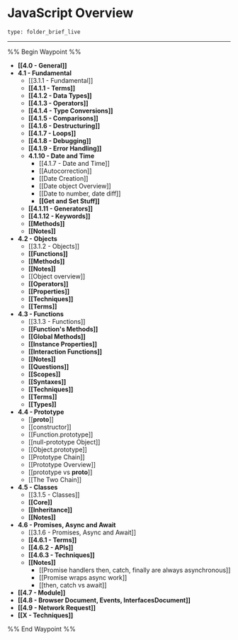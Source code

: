 # JavaScript Overview
 
```ccard
type: folder_brief_live
```
 
---

%% Begin Waypoint %%
- **[[4.0 - General]]**
- **4.1 - Fundamental**
	- [[3.1.1 - Fundamental]]
	- **[[4.1.1 - Terms]]**
	- **[[4.1.2 - Data Types]]**
	- **[[4.1.3 - Operators]]**
	- **[[4.1.4 - Type Conversions]]**
	- **[[4.1.5 - Comparisons]]**
	- **[[4.1.6 - Destructuring]]**
	- **[[4.1.7 - Loops]]**
	- **[[4.1.8 - Debugging]]**
	- **[[4.1.9 - Error Handling]]**
	- **4.1.10 - Date and Time**
		- [[4.1.7 - Date and Time]]
		- [[Autocorrection]]
		- [[Date Creation]]
		- [[Date object Overview]]
		- [[Date to number, date diff]]
		- **[[Get and Set Stuff]]**
	- **[[4.1.11 - Generators]]**
	- **[[4.1.12 - Keywords]]**
	- **[[Methods]]**
	- **[[Notes]]**
- **4.2 - Objects**
	- [[3.1.2 - Objects]]
	- **[[Functions]]**
	- **[[Methods]]**
	- **[[Notes]]**
	- [[Object overview]]
	- **[[Operators]]**
	- **[[Properties]]**
	- **[[Techniques]]**
	- **[[Terms]]**
- **4.3 - Functions**
	- [[3.1.3 - Functions]]
	- **[[Function's Methods]]**
	- **[[Global Methods]]**
	- **[[Instance Properties]]**
	- **[[Interaction Functions]]**
	- **[[Notes]]**
	- **[[Questions]]**
	- **[[Scopes]]**
	- **[[Syntaxes]]**
	- **[[Techniques]]**
	- **[[Terms]]**
	- **[[Types]]**
- **4.4 - Prototype**
	- [[__proto__]]
	- [[constructor]]
	- [[Function.prototype]]
	- [[null-prototype Object]]
	- [[Object.prototype]]
	- [[Prototype Chain]]
	- [[Prototype Overview]]
	- [[prototype vs __proto__]]
	- [[The Two Chain]]
- **4.5 - Classes**
	- [[3.1.5 - Classes]]
	- **[[Core]]**
	- **[[Inheritance]]**
	- **[[Notes]]**
- **4.6 - Promises, Async and Await**
	- [[3.1.6 - Promises, Async and Await]]
	- **[[4.6.1 - Terms]]**
	- **[[4.6.2 - APIs]]**
	- **[[4.6.3 - Techniques]]**
	- **[[Notes]]**
		- [[Promise handlers then, catch, finally are always asynchronous]]
		- [[Promise wraps async work]]
		- [[then, catch vs await]]
- **[[4.7 - Module]]**
- **[[4.8 - Browser Document, Events, InterfacesDocument]]**
- **[[4.9 - Network Request]]**
- **[[X - Techniques]]**

%% End Waypoint %%
